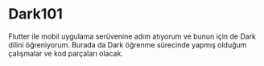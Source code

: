 # Dark101
Flutter ile mobil uygulama serüvenine adım atıyorum ve bunun için de Dark dilini öğreniyorum. Burada da Dark öğrenme sürecinde yapmış olduğum çalışmalar ve kod parçaları olacak.
